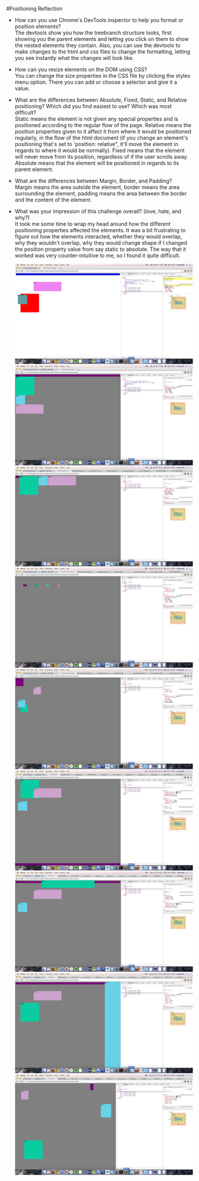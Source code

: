 #Positioning Reflection

- How can you use Chrome's DevTools inspector to help you format or position elements?  
    The devtools show you how the treebranch structure looks, first showing you the parent elements and letting you click on them to show the nested elements they contain. Also, you can use the devtools to make changes to the html and css files to change the formatting, letting you see instantly what the changes will look like.  
- How can you resize elements on the DOM using CSS?  
  You can change the size properties in the CSS file by clicking the styles menu option. There you can add or choose a selector and give it a value.  
- What are the differences between Absolute, Fixed, Static, and Relative positioning? Which did you find easiest to use? Which was most difficult?  
  Static means the element is not given any special properties and is positioned according to the regular flow of the page. Relative means the position properties given to it affect it from where it would be positioned regularly, in the flow of the html document (if you change an element's positioning that's set to 'position: relative", it'll move the element in regards to where it would be normally). Fixed means that the element will never move from its position, regardless of if the user scrolls away. Absolute means that the element will be positioned in regards to its parent element.  
- What are the differences between Margin, Border, and Padding?  
  Margin means the area outside the element, border means the area surrounding the element, padding means the area between the border and the content of the element.  
- What was your impression of this challenge overall? (love, hate, and why?)  
  It took me some time to wrap my head around how the different positioning properties affected the elements. It was a bit frustrating to figure out how the elements interacted, whether they would overlap, why they wouldn't overlap, why they would change shape if I changed the position property value from say static to absolute. The way that it worked was very counter-intuitive to me, so I found it quite difficult.  


  ![Exercise 1: Change the Colors](imgs/exercise_1.png)
  ![Exercise 2: Column](imgs/exercise_2.png)
  ![Exercise 3: Row](imgs/exercise_3.png)
  ![Exercise 4: Make Equidistant](imgs/exercise_4.png)
  ![Exercise 5: Squares](imgs/exercise_5.png)
  ![Exercise 6: Footer](imgs/exercise_6.png)
  ![Exercise 7: Header](imgs/exercise_7.png)
  ![Exercise 8: Sidebar](imgs/exercise_8.png)
  ![Exercise 9: Get Creative](imgs/exercise_9.png)
